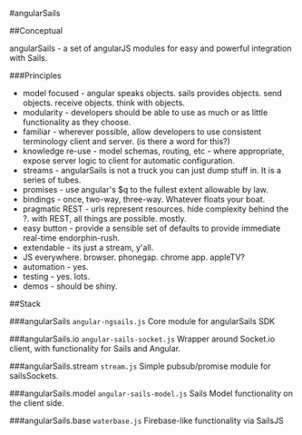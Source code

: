 #angularSails

##Conceptual

angularSails - a set of angularJS modules for easy and powerful integration with Sails.

###Principles
- model focused - angular speaks objects. sails provides objects. send objects. receive objects. think with objects.
- modularity - developers should be able to use as much or as little functionality as they choose.
- familiar - wherever possible, allow developers to use consistent terminology client and server. (is there a word for this?)
- knowledge re-use - model schemas, routing, etc - where appropriate, expose server logic to client for automatic configuration.
- streams - angularSails is not a truck you can just dump stuff in. It is a series of tubes.
- promises - use angular's $q to the fullest extent allowable by law.
- bindings - once, two-way, three-way. Whatever floats your boat.
- pragmatic REST - urls represent resources. hide complexity behind the ?. with REST, all things are possible. mostly.
- easy button - provide a sensible set of defaults to provide immediate real-time endorphin-rush.
- extendable - its just a stream, y'all.
- JS everywhere. browser. phonegap. chrome app. appleTV?
- automation - yes.
- testing - yes. lots.
- demos - should be shiny.


##Stack

###angularSails `angular-ngsails.js`
Core module for angularSails SDK

###angularSails.io `angular-sails-socket.js`
Wrapper around Socket.io client, with functionality for Sails and Angular.

###angularSails.stream `stream.js`
Simple pubsub/promise module for sailsSockets.

###angularSails.model `angular-sails-model.js`
Sails Model functionality on the client side.

###angularSails.base `waterbase.js`
Firebase-like functionality via SailsJS
